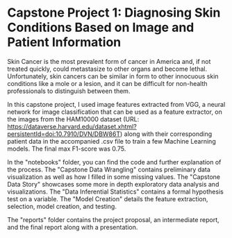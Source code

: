 # Capstone Project 1: Diagnosing Skin Conditions Based on Image and Patient Information

Skin Cancer is the most prevalent form of cancer in America and, if not treated quickly, could metastasize to other organs and become lethal. Unfortunately, skin cancers can be similar in form to other innocuous skin conditions like a mole or a lesion, and it can be difficult for non-health professionals to distinguish between them. 

In this capstone project, I used image features extracted from VGG, a neural network for image classification that can be used as a feature extractor, on the images from the HAM10000 dataset (URL: https://dataverse.harvard.edu/dataset.xhtml?persistentId=doi:10.7910/DVN/DBW86T) along with their corresponding patient data in the accompanied .csv file to train a few Machine Learning models. The final max F1-score was 0.75.

In the "notebooks" folder, you can find the code and further explanation of the process. The "Capstone Data Wrangling" contains preliminary data visualization as well as how I filled in some missing values. The "Capstone Data Story" showcases some more in depth exploratory data analysis and visualizations. The "Data Inferential Statistics" contains a formal hypothesis test on a variable. The "Model Creation" details the feature extraction, selection, model creation, and testing.

The "reports" folder contains the project proposal, an intermediate report, and the final report along with a presentation.
